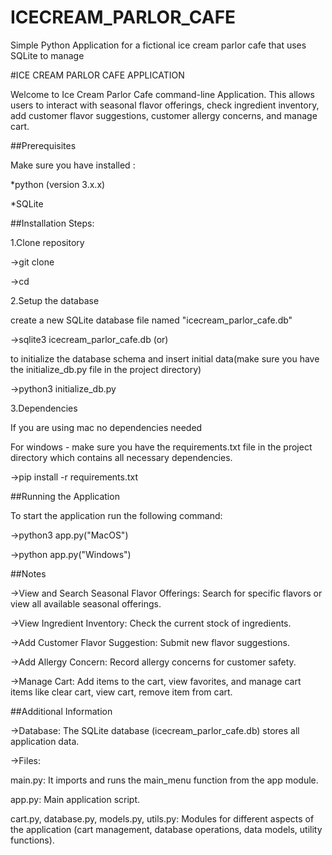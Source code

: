 # ICECREAM_PARLOR_CAFE
Simple Python Application for a fictional ice cream parlor cafe that uses SQLite to manage

#ICE CREAM PARLOR CAFE APPLICATION

Welcome to Ice Cream Parlor Cafe command-line Application. This allows users to interact with seasonal flavor offerings, check ingredient inventory, add customer flavor suggestions, customer allergy concerns, and manage cart.


##Prerequisites

Make sure you have installed :

*python (version 3.x.x)

*SQLite


##Installation Steps:

1.Clone repository

->git clone <repository-url>

->cd <repository-folder>

2.Setup the database

create a new SQLite database file named "icecream_parlor_cafe.db"

->sqlite3 icecream_parlor_cafe.db
(or)

to initialize the database schema and insert initial data(make sure you have the initialize_db.py file in the project directory)

->python3 initialize_db.py

3.Dependencies

If you are using mac no dependencies needed

For windows - make sure you have the requirements.txt file in the project directory which contains all necessary dependencies.

->pip install -r requirements.txt


##Running the Application

To start the application run the following command:

->python3 app.py("MacOS")

->python app.py("Windows")


##Notes

->View and Search Seasonal Flavor Offerings:
Search for specific flavors or view all available seasonal offerings.

->View Ingredient Inventory:
Check the current stock of ingredients.

->Add Customer Flavor Suggestion:
Submit new flavor suggestions.

->Add Allergy Concern:
Record allergy concerns for customer safety.

->Manage Cart:
Add items to the cart, view favorites, and manage cart items like clear cart, view cart, remove item from cart.


##Additional Information

->Database: The SQLite database (icecream_parlor_cafe.db) stores all application data.

->Files:

main.py: It imports and runs the main_menu function from the app module.

app.py: Main application script.

cart.py, database.py, models.py, utils.py: Modules for different aspects of the application (cart management, database operations, data models, utility functions).
